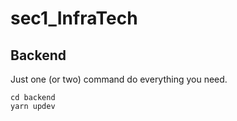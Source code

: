 # sec1_InfraTech

## Backend

Just one (or two) command do everything you need.

```
cd backend
yarn updev
```
